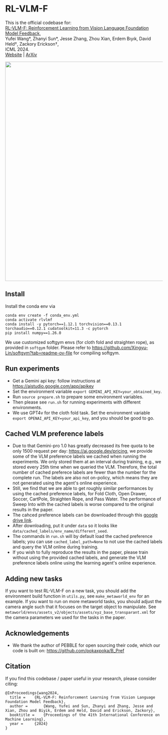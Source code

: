 # RL-VLM-F
This is the official codebase for:  
[RL-VLM-F: Reinforcement Learning from Vision Language Foundation Model Feedback](https://rlvlmf2024.github.io/),   
Yufei Wang*, Zhanyi Sun*, Jesse Zhang, Zhou Xian, Erdem Bıyık, David Held&dagger;, Zackory Erickson&dagger;,   
ICML 2024.   
[Website](https://rlvlmf2024.github.io/) | [ArXiv](https://arxiv.org/abs/2402.03681)

<img width="700px" src="imgs/teaser.gif"/>

## Install
Install the conda env via
```
conda env create -f conda_env.yml
conda activate rlvlmf
conda install -y pytorch==1.12.1 torchvision==0.13.1 torchaudio==0.12.1 cudatoolkit=11.3 -c pytorch  
pip install numpy==1.26.0
```

We use customized softgym envs (for cloth fold and straighten rope), as provided in `softgym` folder. Please refer to https://github.com/Xingyu-Lin/softgym?tab=readme-ov-file for compiling softgym. 


## Run experiments
- Get a Gemini api key: follow instructions at https://aistudio.google.com/app/apikey 
- Set the environment variable `export GEMINI_API_KEY=your_obtained_key`.
- Run `source prepare.sh` to prepare some environment variables.    
- Then please see `run.sh` for running experiments with different environments.    
- We use GPT4v for the cloth fold task. Set the environment variable `export OPENAI_API_KEY=your_api_key`, and you should be good to go.   

## Cached VLM preference labels
- Due to that Gemini-pro 1.0 has greatly decreased its free quota to be only 1500 request per day: https://ai.google.dev/pricing, we provide some of the VLM preference labels we cached when running the experiments. We only stored them at an interval during training, e.g., we stored every 25th time when we queried the VLM. Therefore, the total number of cached preferece labels are fewer than the number for the complete run. The labels are also not on-policy, which means they are not generated using the agent's online experience.  
- Still, we find that we are able to get roughly similar performances by using the cached preference labels, for Fold Cloth, Open Drawer, Soccer, CartPole, Straighten Rope, and Pass Water. The performance of Sweep Into with the cached labels is worse compared to the original results in the paper. 
- The cahced preference labels can be downloaded through this [google drive link](https://drive.google.com/drive/folders/1dwvu6fhGJOTGRKEfH-pKrtNC6lH6LQHX?usp=sharing).  
- After downloading, put it under `data` so it looks like `data/cached_labels/env_name/different_seed`.  
- The commands in `run.sh` will by default load the cached preference labels; you can use `cached_label_path=None` to not use the cached labels and query the VLM online during training.   
- If you wish to fully reproduce the results in the paper, please train without using the provided cached labels, and generate the VLM preference labels online using the learning agent's online experience. 

## Adding new tasks
If you want to test RL-VLM-F on a new task, you should add the environment build function in `utils.py`, see `make_metaworld_env` for an example. If you want to run on more metaworld tasks, you should adjust the camera angle such that it focuses on the target object to manipulate. See `metaworld/envs/assets_v2/objects/assets/xyz_base_transparant.xml` for the camera parameters we used for the tasks in the paper. 

## Acknowledgements
- We thank the author of PEBBLE for open sourcing their code, which our code is built on: https://github.com/pokaxpoka/B_Pref

## Citation
If you find this codebase / paper useful in your research, please consider citing:
```
@InProceedings{wang2024,
  title = 	 {RL-VLM-F: Reinforcement Learning from Vision Language Foundation Model Feedback},
  author =       {Wang, Yufei and Sun, Zhanyi and Zhang, Jesse and Xian, Zhou and Biyik, Erdem and Held, David and Erickson, Zackory},
  booktitle = 	 {Proceedings of the 41th International Conference on Machine Learning},
  year = 	 {2024}
}
```
